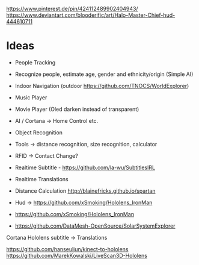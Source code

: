 https://www.pinterest.de/pin/424112489902404943/
https://www.deviantart.com/blooderific/art/Halo-Master-Chief-hud-444610711


# Ideas
- People Tracking
- Recognize people, estimate age, gender and ethnicity/origin (Simple AI)
- Indoor Navigation (outdoor https://github.com/TNOCS/WorldExplorer)
- Music Player
- Movie Player (Oled darken instead of transparent)
- AI / Cortana -> Home Control etc.
- Object Recognition
- Tools -> distance recognition, size recognition, calculator
- RFID -> Contact Change?
- Realtime Subtitle - https://github.com/la-wu/SubtitlesIRL
- Realtime Translations
- Distance Calculation http://blainefricks.github.io/spartan



- Hud -> https://github.com/xSmoking/Hololens_IronMan
- https://github.com/xSmoking/Hololens_IronMan




- https://github.com/DataMesh-OpenSource/SolarSystemExplorer

Cortana Hololens
subtitle -> Translations



https://github.com/hanseuljun/kinect-to-hololens
https://github.com/MarekKowalski/LiveScan3D-Hololens
